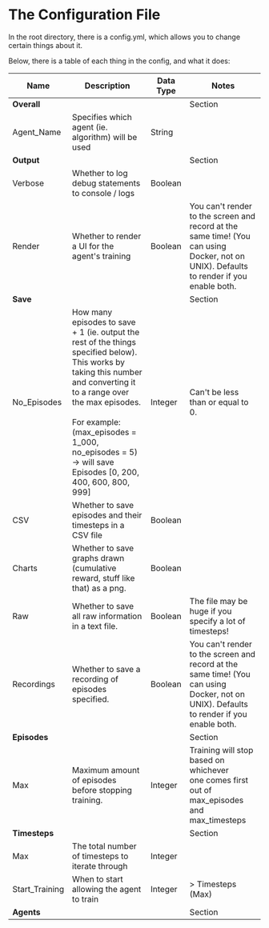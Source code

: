 # The Configuration File
In the root directory, there is a config.yml, which allows you to change certain things about it.

Below, there is a table of each thing in the config, and what it does:

| Name           | Description                                                                                                                                                                                                                                                                                 | Data Type | Notes                                                                                                                                   |
|----------------|---------------------------------------------------------------------------------------------------------------------------------------------------------------------------------------------------------------------------------------------------------------------------------------------|-----------|-----------------------------------------------------------------------------------------------------------------------------------------|
| **Overall**    |                                                                                                                                                                                                                                                                                             |           | Section                                                                                                                                 |
| Agent_Name     | Specifies which agent (ie. algorithm) will be used                                                                                                                                                                                                                                          | String    |                                                                                                                                         |
| **Output**     |                                                                                                                                                                                                                                                                                             |           | Section                                                                                                                                 |
| Verbose        | Whether to log debug statements to console / logs                                                                                                                                                                                                                                           | Boolean   |                                                                                                                                         |
| Render         | Whether to render a UI for the agent's training                                                                                                                                                                                                                                             | Boolean   | You can't render to the screen and record at the same time! (You can using Docker, not on UNIX). Defaults to render if you enable both. |
| **Save**       |                                                                                                                                                                                                                                                                                             |           | Section                                                                                                                                 |
| No_Episodes    | How many episodes to save + 1 (ie. output the rest of the things specified below). This works by taking this number and converting it to a range over the max episodes. <br/> <br/> For example: (max_episodes = 1_000, no_episodes = 5) -> will save Episodes [0, 200, 400, 600, 800, 999] | Integer   | Can't be less than or equal to 0.                                                                                                       |
| CSV            | Whether to save episodes and their timesteps in a CSV file                                                                                                                                                                                                                                  | Boolean   |                                                                                                                                         |
| Charts         | Whether to save graphs drawn (cumulative reward, stuff like that) as a png.                                                                                                                                                                                                                 | Boolean   |                                                                                                                                         |
| Raw            | Whether to save all raw information in a text file.                                                                                                                                                                                                                                         | Boolean   | The file may be huge if you specify a lot of timesteps!                                                                                 |
| Recordings     | Whether to save a recording of episodes specified.                                                                                                                                                                                                                                          | Boolean   | You can't render to the screen and record at the same time! (You can using Docker, not on UNIX). Defaults to render if you enable both. |
| **Episodes**   |                                                                                                                                                                                                                                                                                             |           | Section                                                                                                                                 |
| Max            | Maximum amount of episodes before stopping training.                                                                                                                                                                                                                                        | Integer   | Training will stop based on whichever <br/> one comes first out of max_episodes <br/> and max_timesteps                                 |
| **Timesteps**  |                                                                                                                                                                                                                                                                                             |           | Section                                                                                                                                 |
| Max            | The total number of timesteps to iterate through                                                                                                                                                                                                                                            | Integer   |                                                                                                                                         |
| Start_Training | When to start allowing the agent to train                                                                                                                                                                                                                                                   | Integer   | \> Timesteps (Max)                                                                                                                      |
| **Agents**     |                                                                                                                                                                                                                                                                                             |           | Section                                                                                                                                 |